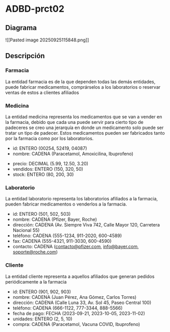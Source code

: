# ADBD-prct02
## Diagrama
![[Pasted image 20250925115848.png]]
## Descripción
### Farmacia
La entidad farmacia es de la que dependen todas las demás entidades, puede fabricar medicamentos, comprárselos a los laboratorios o reservar ventas de estos a clientes afiliados
### Medicina
La entidad medicina representa los medicamentos que se van a vender en la farmacia, debido que cada una puede servir para cierto tipo de padeceres se creo una jerarquía en donde un medicamento solo puede ser tratar un tipo de padecer.
Estos medicamentos pueden ser fabricados tanto por la farmacia como por los laboratorios.
+ id: ENTERO (00254, 52419, 04087)
+ nombre: CADENA (Paracetamol, Amoxicilina, Ibuprofeno)
- precio: DECIMAL (5.99, 12.50, 3.20)
- vendidos: ENTERO (150, 320, 50)
- stock: ENTERO (80, 200, 30)
### Laboratorio
La entidad laboratorio representa los laboratorios afiliados a la farmacia, pueden fabricar medicamentos o venderlos a la farmacia.
- id: ENTERO (501, 502, 503)
- nombre: CADENA (Pfizer, Bayer, Roche)
- dirección: CADENA (Av. Siempre Viva 742, Calle Mayor 120, Carretera Nacional 55)
- teléfono: CADENA (555-1234, 911-2020, 600-4589)
- fax: CADENA (555-4321, 911-3030, 600-4590)
- contacto: CADENA (contacto@pfizer.com, info@bayer.com, soporte@roche.com)
### Cliente
La entidad cliente representa a aquellos afiliados que generan pedidos periódicamente a la farmacia
- id: ENTERO (901, 902, 903) 
- nombre: CADENA (Juan Pérez, Ana Gómez, Carlos Torres)
- dirección: CADENA (Calle Luna 33, Av. Sol 45, Paseo Central 100)
- teléfono: CADENA (666-1122, 777-3344, 888-5566)
- fecha de pago: FECHA (2023-09-21, 2023-10-05, 2023-11-02)
- unidades: ENTERO (2, 5, 10)
- compra: CADENA (Paracetamol, Vacuna COVID, Ibuprofeno)

